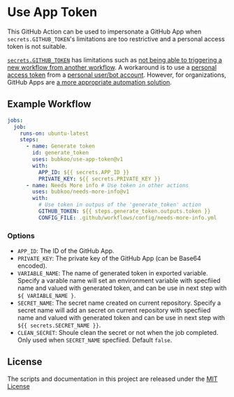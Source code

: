 # Use App Token

This GitHub Action can be used to impersonate a GitHub App when `secrets.GITHUB_TOKEN`'s limitations are too restrictive and a personal access token is not suitable.

[`secrets.GITHUB_TOKEN`](https://help.github.com/en/actions/configuring-and-managing-workflows/authenticating-with-the-github_token) has limitations such as [not being able to triggering a new workflow from another workflow](https://github.community/t5/GitHub-Actions/Triggering-a-new-workflow-from-another-workflow/td-p/31676). A workaround is to use a [personal access token](https://help.github.com/en/github/authenticating-to-github/creating-a-personal-access-token-for-the-command-line) from a [personal user/bot account](https://help.github.com/en/github/getting-started-with-github/types-of-github-accounts#personal-user-accounts). However, for organizations, GitHub Apps are [a more appropriate automation solution](https://developer.github.com/apps/differences-between-apps/#machine-vs-bot-accounts).

## Example Workflow

```yml
jobs:
  job:
    runs-on: ubuntu-latest
    steps:
      - name: Generate token
        id: generate_token
        uses: bubkoo/use-app-token@v1
        with:
          APP_ID: ${{ secrets.APP_ID }}
          PRIVATE_KEY: ${{ secrets.PRIVATE_KEY }}
      - name: Needs More info # Use token in other actions
        uses: bubkoo/needs-more-info@v1
        with:
          # Use token in outpus of the 'generate_token' action
          GITHUB_TOKEN: ${{ steps.generate_token.outputs.token }}
          CONFIG_FILE: .github/workflows/config/needs-more-info.yml
```

### Options

- `APP_ID`: The ID of the GitHub App.
- `PRIVATE_KEY`: The private key of the GitHub App (can be Base64 encoded).
- `VARIABLE_NAME`: The name of generated token in exported variable. Specify a varable name will set an environment variable with specfiied name and valued with generated token, and can be use in next step with `${ VARIABLE_NAME }`.
- `SECRET_NAME`: The secret name created on current repository. Specify a secret name will add an secret on current repository with specfiied name and valued with generated token and can be use in next step with `${{ secrets.SECRET_NAME }}`.
- `CLEAN_SECRET`: Shoule clean the secret or not when the job completed. Only used when `SECRET_NAME` specfiied. Default `false`.

## License

The scripts and documentation in this project are released under the [MIT License](LICENSE)
